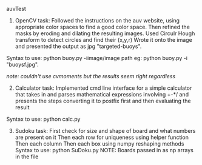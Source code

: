 auvTest

1) OpenCV task: Followed the instructions on the auv website, using appropriate color spaces to find a good color space. Then refined the masks by eroding and dilating the resulting images. Used Circulr Hough transform to detect circles and find their (x,y,r) Wrote it onto the image and presented the output as jpg "targeted-buoys".

Syntax to use: python buoy.py -iimage/image path eg: python buoy.py -i "buoysf.jpg". 

*note: couldn't use cvmoments but the results seem right regardless*

2) Calculator task: Implemented cmd line interface for a simple calculator that takes in and parses mathematical expressions involving +-*/ and presents the steps converting it to postfix first and then evaluating the result 

Syntax to use: python calc.py

3) Sudoku task: First check for size and shape of board and what numbers are present on it Then each row for uniqueness using helper function Then each column Then each box using numpy reshaping methods 
Syntax to use: python SuDoku.py 
NOTE: Boards passed in as np arrays in the file
